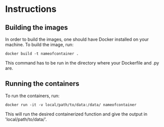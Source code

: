 # Instructions

## Building the images

In order to build the images, one should have Docker installed on your machine. To build the image, run:
```
docker build -t nameofcontainer .
```
This command has to be run in the directory where your Dockerfile and .py are.

## Running the containers

To run the containers, run:
```
docker run -it -v local/path/to/data:/data/ nameofcontainer
```
This will run the desired containerized function and give the output in 'local/path/to/data/'.
